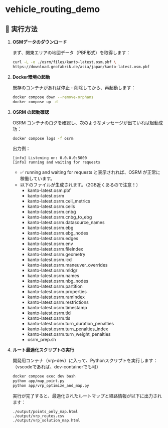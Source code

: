 # vehicle_routing_demo


## 🚀 実行方法

1. **OSMデータのダウンロード** 

   まず、関東エリアの地図データ（PBF形式）を取得します：

   ```bash
   curl -L -o ./osrm/files/kanto-latest.osm.pbf \
   https://download.geofabrik.de/asia/japan/kanto-latest.osm.pbf
   ```

2. **Docker環境の起動**

    既存のコンテナがあれば停止・削除してから、再起動します：

    ```bash
    docker compose down --remove-orphans
    docker compose up -d
    ```

3. **OSRM の起動確認**

    OSRM コンテナのログを確認し、次のようなメッセージが出ていれば起動成功：

    ```bash
    docker compose logs -f osrm
    ```

    出力例：

    ```
    [info] Listening on: 0.0.0.0:5000
    [info] running and waiting for requests
    ```
    - ✅ running and waiting for requests と表示されれば、OSRM が正常に稼働しています。
    - 以下のファイルが生成されます。（2GB近くあるので注意！）
        - kanto-latest.osm.pbf  
        - kanto-latest.osrm  
        - kanto-latest.osrm.cell_metrics  
        - kanto-latest.osrm.cells  
        - kanto-latest.osrm.cnbg  
        - kanto-latest.osrm.cnbg_to_ebg  
        - kanto-latest.osrm.datasource_names  
        - kanto-latest.osrm.ebg  
        - kanto-latest.osrm.ebg_nodes  
        - kanto-latest.osrm.edges  
        - kanto-latest.osrm.env  
        - kanto-latest.osrm.fileIndex  
        - kanto-latest.osrm.geometry  
        - kanto-latest.osrm.icd  
        - kanto-latest.osrm.maneuver_overrides  
        - kanto-latest.osrm.mldgr  
        - kanto-latest.osrm.names  
        - kanto-latest.osrm.nbg_nodes  
        - kanto-latest.osrm.partition  
        - kanto-latest.osrm.properties  
        - kanto-latest.osrm.ramIndex  
        - kanto-latest.osrm.restrictions  
        - kanto-latest.osrm.timestamp  
        - kanto-latest.osrm.tld  
        - kanto-latest.osrm.tls  
        - kanto-latest.osrm.turn_duration_penalties  
        - kanto-latest.osrm.turn_penalties_index  
        - kanto-latest.osrm.turn_weight_penalties  
        - osrm_prep.sh




4. **ルート最適化スクリプトの実行**
   
    開発用コンテナ（vrp-dev）に入って、Pythonスクリプトを実行します：
    （vscodeであれば、dev-containerでも可）

    ```bash
    docker compose exec dev bash
    python app/map_point.py
    python app/vrp_optimize_and_map.py
    ```

    実行が完了すると、最適化されたルートマップと経路情報が以下に出力されます：

    ```
    ./output/points_only_map.html
    ./output/vrp_routes.csv
    ./output/vrp_solution_map.html
    ```
